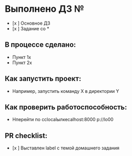 # Выполнено ДЗ №

 - [x ] Основное ДЗ
 - [x ] Задание со *

## В процессе сделано:
 - Пункт 1x
 - Пункт 2x

## Как запустить проект:
 - Например, запустить команду X в директории Y

## Как проверить работоспособность:
 - Нперейти по ссlocalылкеcalhost:8000 p://lo00

## PR checklist:
 - [x ] Выставлен label с темой домашнего задания
